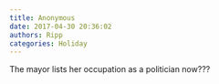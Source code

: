 ```yaml
---
title: Anonymous
date: 2017-04-30 20:36:02
authors: Ripp
categories: Holiday
---
```


 The mayor lists her occupation as a politician now???